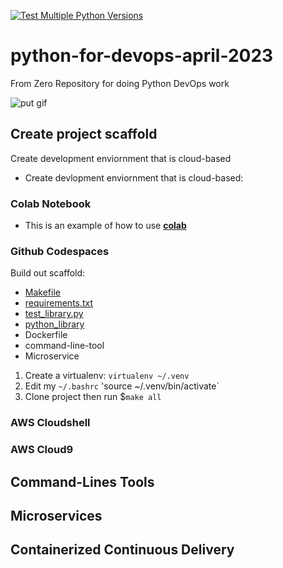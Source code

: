 [![Test Multiple Python Versions](https://github.com/beartraphh/python-for-devops-april-2023/actions/workflows/main.yml/badge.svg)](https://github.com/beartraphh/python-for-devops-april-2023/actions/workflows/main.yml)
# python-for-devops-april-2023
From Zero Repository for doing Python DevOps work

![put gif](https://)

## Create project scaffold

Create development enviornment that is cloud-based

* Create devlopment enviornment that is cloud-based: 
### Colab Notebook

* This is an example of how to use **[colab](https://github.com/beartraphh/python-for-devops-april-2023/blob/main/getting_started_python.ipynb)**

### Github Codespaces

Build out scaffold:

* [Makefile](https://github.com/beartraphh/python-for-devops-april-2023/blob/main/Makefile)
* [requirements.txt](https://github.com/beartraphh/python-for-devops-april-2023/blob/main/requirements.txt)
* [test_library.py](https://github.com/beartraphh/python-for-devops-april-2023/blob/main/test_devopslib.py)
* [python_library](https://github.com/beartraphh/python-for-devops-april-2023/tree/main/devopslib)
* Dockerfile
* command-line-tool
* Microservice

1. Create a virtualenv: `virtualenv ~/.venv`
2. Edit my `~/.bashrc` 'source ~/.venv/bin/activate`
3. Clone project then run $`make all`


### AWS Cloudshell
### AWS Cloud9

## Command-Lines Tools

## Microservices


## Containerized Continuous Delivery
